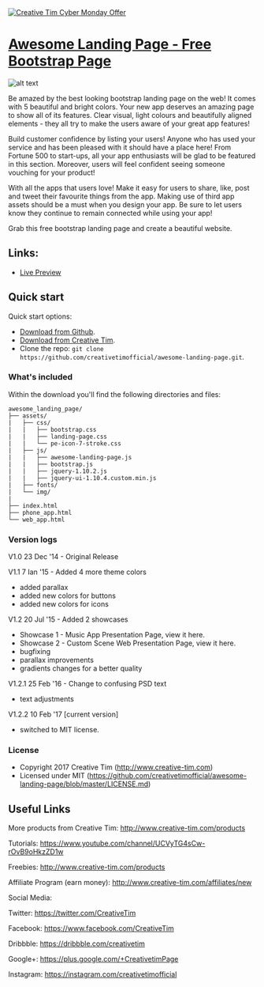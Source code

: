 <a href="https://www.creative-tim.com/campaign?utm_medium=social&utm_source=github&utm_campaign=cm-readme-2020">
<img border="0" alt="Creative Tim Cyber Monday Offer" src="https://s3.amazonaws.com/creativetim_bucket/tim_static_images/cm-github-banner.jpg" >
</a>



# [Awesome Landing Page - Free Bootstrap Page](http://demos.creative-tim.com/landing-page)

![alt text](https://s3.amazonaws.com/creativetim_bucket/products/27/original/opt_alp_thumbnail.jpg "Awesome Landing Page")

Be amazed by the best looking bootstrap landing page on the web! It comes with 5 beautiful and bright colors. Your new app deserves an amazing page to show all of its features. Clear visual, light colours and beautifully aligned elements - they all try to make the users aware of your great app features!

Build customer confidence by listing your users! Anyone who has used your service and has been pleased with it should have a place here! From Fortune 500 to start-ups, all your app enthusiasts will be glad to be featured in this section. Moreover, users will feel confident seeing someone vouching for your product!

With all the apps that users love! Make it easy for users to share, like, post and tweet their favourite things from the app. Making use of third app assets should be a must when you design your app. Be sure to let users know they continue to remain connected while using your app!

Grab this free bootstrap landing page and create a beautiful website.

## Links:

+ [Live Preview](http://demos.creative-tim.com/landing-page)

## Quick start

Quick start options:

- [Download from Github](https://github.com/creativetimofficial/awesome-landing-page.git).
- [Download from Creative Tim](https://www.creative-tim.com/product/awesome-landing-page).
- Clone the repo: `git clone https://github.com/creativetimofficial/awesome-landing-page.git`.


### What's included

Within the download you'll find the following directories and files:

```
awesome_landing_page/
├── assets/
|   ├── css/
|   |   ├── bootstrap.css
|   |   ├── landing-page.css
|   |   └── pe-icon-7-stroke.css
|   ├── js/
|   |   ├── awesome-landing-page.js
|   |   ├── bootstrap.js
|   |   ├── jquery-1.10.2.js
|   |   ├── jquery-ui-1.10.4.custom.min.js
|   ├── fonts/
|   └── img/
|
├── index.html
├── phone_app.html
└── web_app.html

```

### Version logs

V1.0 23 Dec '14 - Original Release

V1.1 7 Ian '15 - Added 4 more theme colors
- added parallax
- added new colors for buttons
- added new colors for icons

V1.2 20 Jul '15 - Added 2 showcases
- Showcase 1 - Music App Presentation Page, view it here.
- Showcase 2 - Custom Scene Web Presentation Page, view it here.
- bugfixing
- parallax improvements
- gradients changes for a better quality

V1.2.1 25 Feb '16 - Change to confusing PSD text
- text adjustments

V1.2.2 10 Feb '17 [current version]
- switched to MIT license. 


### License

- Copyright 2017 Creative Tim (http://www.creative-tim.com)
- Licensed under MIT (https://github.com/creativetimofficial/awesome-landing-page/blob/master/LICENSE.md)


## Useful Links

More products from Creative Tim: <http://www.creative-tim.com/products>

Tutorials: <https://www.youtube.com/channel/UCVyTG4sCw-rOvB9oHkzZD1w>

Freebies: <http://www.creative-tim.com/products>

Affiliate Program (earn money): <http://www.creative-tim.com/affiliates/new>

Social Media:

Twitter: <https://twitter.com/CreativeTim>

Facebook: <https://www.facebook.com/CreativeTim>

Dribbble: <https://dribbble.com/creativetim>

Google+: <https://plus.google.com/+CreativetimPage>

Instagram: <https://instagram.com/creativetimofficial>